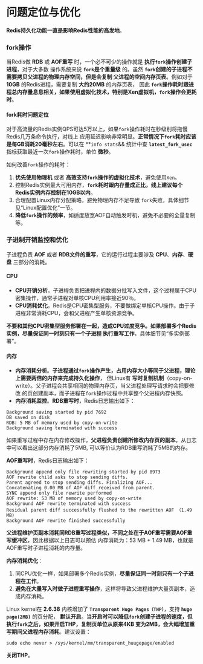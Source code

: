 问题定位与优化
===============================================================
**Redis持久化功能一直是影响Redis性能的高发地**。

### fork操作
当Redis做 **RDB** 或 **AOF重写** 时，一个必不可少的操作就是 **执行`fork`操作创建子进程**，对于大多数
操作系统来说 **`fork`是个重量级** 的。虽然 **`fork`创建的子进程不需要拷贝父进程的物理内存空间，但是会复制
父进程的空间内存页表**。例如对于 **10GB** 的Redis进程，需要复制 **大约20MB** 的内存页表，
因此 **`fork`操作耗时跟进程总内存量息息相关，如果使用虚拟化技术，特别是Xen虚拟机，`fork`操作会更耗时**。

#### fork耗时问题定位
对于高流量的Redis实例QPS可达5万以上，如果`fork`操作耗时在秒级别将拖慢Redis几万条命令执行，对线上
应用延迟影响非常明显。**正常情况下`fork`耗时应该是每GB消耗20毫秒左右**。可以在 **`info stats`&& 统计中查
**`latest_fork_usec`** 指标获取最近一次`fork`操作耗时，单位 **微秒**。

如何改善`fork`操作的耗时：
1. **优先使用物理机** 或者 **高效支持`fork`操作的虚拟化技术**，避免使用`Xen`。
2. 控制Redis实例最大可用内存，**`fork`耗时跟内存量成正比，线上建议每个Redis实例内存控制在10GB以内**。
3. 合理配置Linux内存分配策略，避免物理内存不足导致 `fork`失败，具体细节见“Linux配置优化”一节。
4. **降低`fork`操作的频率**，如适度放宽AOF自动触发时机，避免不必要的全量复制等。

### 子进制开销监控和优化
子进程负责 **AOF** 或者 **RDB文件的重写**，它的运行过程主要涉及 **CPU**、**内存**、**硬盘** 三部分的消耗。

#### CPU
+ **CPU开销分析**。子进程负责把进程内的数据分批写入文件，这个过程属于CPU密集操作，通常子进程对单核CPU利用率接近90％。
+ **CPU消耗优化**。Redis是CPU密集型服务，不要做绑定单核CPU操作。由于子进程非常消耗CPU，会和父进程产生单核资源竞争。

**不要和其他CPU密集型服务部署在一起，造成CPU过度竞争。如果部署多个Redis实例，尽量保证同一时刻只有一个子进程
执行重写工作**，具体细节见“多实例部署”。

#### 内存
+ **内存消耗分析**。**子进程通过`fork`操作产生，占用内存大小等同于父进程，理论上需要两倍的内存来完成持久化操作**，
但Linux有 **写时复制机制**（copy-on-write）。父子进程会共享相同的物理内存页，当父进程处理写请求时会把要修改
的页创建副本，而子进程在`fork`操作过程中共享整个父进程内存快照。
+ **内存消耗监控**。**RDB重写时**，Redis日志输出如下：
```
Background saving started by pid 7692
DB saved on disk
RDB: 5 MB of memory used by copy-on-write
Background saving terminated with success
```
如果重写过程中存在内存修改操作，**父进程负责创建所修改内存页的副本**，从日志中可以看出这部分内存消耗了5MB,
可以等价认为RDB重写消耗了5MB的内存。

**AOF重写时**，Redis日志输出如下：
```
Background append only file rewriting started by pid 8973
AOF rewrite child asks to stop sending diffs.
Parent agreed to stop sending diffs. Finalizing AOF...
Concatenating 0.00 MB of AOF diff received from parent.
SYNC append only file rewrite performed
AOF rewrite: 53 MB of memory used by copy-on-write
Background AOF rewrite terminated with success
Residual parent diff successfully flushed to the rewritten AOF （1.49 MB)
Background AOF rewrite finished successfully
```
**父进程维护页副本消耗同RDB重写过程类似，不同之处在于AOF重写需要AOF重写缓冲区**，因此根据以上日志可以预估
内存消耗为：53 MB + 1.49 MB，也就是AOF重写时子进程消耗的内存量。

**内存消耗优化**：

1. 同CPU优化一样，如果部署多个Redis实例，**尽量保证同一时刻只有一个子进程在工作**。
2. **避免在大量写入时做子进程重写操作**，这样将导致父进程维护大量页副本，造成内存消耗。

Linux kernel在 **2.6.38** 内核增加了 **`Transparent Huge Pages（THP）`**，支持 **`huge page(2MB)`** 的页分配，
**默认开启**。**当开启时可以降低`fork`创建子进程的速度，但执行`fork`之后，如果开启THP，复制页单位从原来4KB
变为2MB，会大幅增加重写期间父进程内存消耗**。建议设置：
```shell
sudo echo never > /sys/kernel/mm/transparent_huugepage/enabled
```
**关闭THP**。
